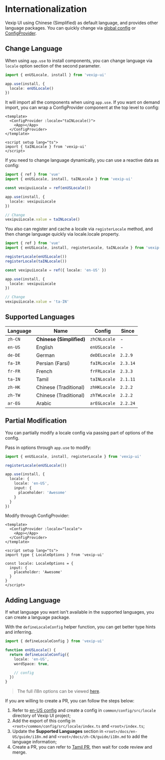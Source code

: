 # Internationalization

Vexip UI using Chinese (Simplified) as default language, and provides other language packages. You can quickly change via [global config](/en-US/guide/global-config) or [ConfigProvider](/en-US/component/config-provider).

## Change Language

When using `app.use` to install components, you can change language via `locale` option section of the second parameter.

```ts
import { enUSLocale, install } from 'vexip-ui'

app.use(install, {
  locale: enUSLocale()
})
```

It will import all the components when using `app.use`. If you want on demand import, you can wrap a ConfigProvider component at the top level to config:

```vue
<template>
  <ConfigProvider :locale="taINLocale()">
    <App></App>
  </ConfigProvider>
</template>

<script setup lang="ts">
import { taINLocale } from 'vexip-ui'
</script>
```

If you need to change language dynamically, you can use a reactive data as config:

```ts
import { ref } from 'vue'
import { enUSLocale, install, taINLocale } from 'vexip-ui'

const vexipuiLocale = ref(enUSLocale())

app.use(install, {
  locale: vexipuiLocale
})

// Change
vexipuiLocale.value = taINLocale()
```

You also can register and cache a locale via `registerLocale` method, and then change language quickly via locale.locale property.

```ts
import { ref } from 'vue'
import { enUSLocale, install, registerLocale, taINLocale } from 'vexip-ui'

registerLocale(enUSLocale())
registerLocale(taINLocale())

const vexipuiLocale = ref({ locale: 'en-US' })

app.use(install, {
  locale: vexipuiLocale
})

// Change
vexipuiLocale.value = 'ta-IN'
```

## Supported Languages

| Language | Name                     | Config       | Since    |
| -------- | ------------------------ | ------------ | -------- |
| `zh-CN`  | **Chinese (Simplified)** | `zhCNLocale` | -        |
| `en-US`  | English                  | `enUSLocale` | -        |
| `de-DE`  | German                   | `deDELocale` | `2.2.9`  |
| `fa-IR`  | Persian (Farsi)          | `faIRLocale` | `2.3.14` |
| `fr-FR`  | French                   | `frFRLocale` | `2.3.3`  |
| `ta-IN`  | Tamil                    | `taINLocale` | `2.1.11` |
| `zh-HK`  | Chinese (Traditional)    | `zhHKLocale` | `2.2.2`  |
| `zh-TW`  | Chinese (Traditional)    | `zhTWLocale` | `2.2.2`  |
| `ar-EG`  | Arabic                   | `arEGLocale` | `2.2.24` |

## Partial Modification

You can partially modify a locale config via passing part of options of the config.

Pass in options through `app.use` to modify:

```ts
import { enUSLocale, install, registerLocale } from 'vexip-ui'

registerLocale(enUSLocale())

app.use(install, {
  locale: {
    locale: 'en-US',
    input: {
      placeholder: 'Awesome'
    }
  }
})
```

Modify through ConfigProvider:

```vue
<template>
  <ConfigProvider :locale="locale">
    <App></App>
  </ConfigProvider>
</template>

<script setup lang="ts">
import type { LocaleOptions } from 'vexip-ui'

const locale: LocaleOptions = {
  input: {
    placeholder: 'Awesome'
  }
}
</script>
```

## Adding Language

If what language you want isn't available in the supported languages, you can create a language package.

With the `defineLocaleConfig` helper function, you can get better type hints and inferring.

```ts
import { defineLocaleConfig } from 'vexip-ui'

function enUSLocale() {
  return defineLocaleConfig({
    locale: 'en-US',
    wordSpace: true,

    // config
  })
}
```

> The full i18n options can be viewed [here](https://github.com/vexip-ui/vexip-ui/blob/main/common/config/src/locale/helper.ts).

If you are willing to create a PR, you can follow the steps below:

1. Refer to [en-US config](https://github.com/vexip-ui/vexip-ui/blob/main/common/config/src/locale/en-US.ts) and create a config in `common/config/src/locale` directory of Vexip UI project;
2. Add the export of this config in `<root>/common/config/src/locale/index.ts` and `<root>/index.ts`;
3. Update the **Supported Languages** section in `<root>/docs/en-US/guide/i18n.md` and `<root>/docs/zh-CN/guide/i18n.md` to add the language information;
4. Create a PR, you can refer to [Tamil PR](https://github.com/vexip-ui/vexip-ui/pull/293/files), then wait for code review and merge.

